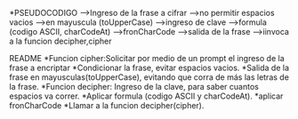 *PSEUDOCODIGO
-->Ingreso de la frase a cifrar
-->no permitir espacios vacios
-->en mayuscula (toUpperCase)
-->ingreso de clave
-->formula (codigo ASCII, charCodeAt)
-->fronCharCode
-->salida de la frase
-->iinvoca a la funcion decipher,cipher

README
*Funcion cipher:Solicitar por medio de un prompt el ingreso de la frase a encriptar
*Condicionar la frase, evitar espacios vacios.
*Salida de la frase en mayusculas(toUpperCase), evitando que corra de más las letras de la frase.
*Funcion decipher: Ingreso de la clave, para saber cuantos espacios va correr.
*Aplicar formula (codigo ASCII y charCodeAt).
*aplicar fronCharCode
*Llamar a la funcion decipher(cipher).
